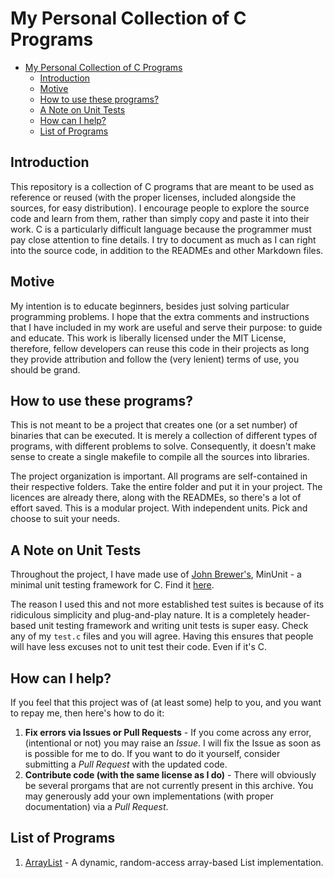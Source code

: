 # My Personal Collection of C Programs

- [My Personal Collection of C Programs](#my-personal-collection-of-c-programs)
  - [Introduction](#introduction)
  - [Motive](#motive)
  - [How to use these programs?](#how-to-use-these-programs)
  - [A Note on Unit Tests](#a-note-on-unit-tests)
  - [How can I help?](#how-can-i-help)
  - [List of Programs](#list-of-programs)

## Introduction

This repository is a collection of C programs that are meant to be
used as reference or reused (with the proper licenses, included
alongside the sources, for easy distribution). I encourage people to
explore the source code and learn from them, rather than simply copy
and paste it into their work. C is a particularly difficult language
because the programmer must pay close attention to fine details. I
try to document as much as I can right into the source code, in
addition to the READMEs and other Markdown files.

## Motive

My intention is to educate beginners, besides just solving particular
programming problems. I hope that the extra comments and instructions
that I have included in my work are useful and serve their purpose:
to guide and educate. This work is liberally licensed under the
MIT License, therefore, fellow developers can reuse this code in their
projects as long they provide attribution and follow the (very lenient)
terms of use, you should be grand.

## How to use these programs?

This is not meant to be a project that creates one (or a set number) of
binaries that can be executed. It is merely a collection of different types
of programs, with different problems to solve. Consequently, it doesn't make
sense to create a single makefile to compile all the sources into libraries.

The project organization is important. All programs are self-contained in
their respective folders. Take the entire folder and put it in your project.
The licences are already there, along with the READMEs, so there's a lot of
effort saved. This is a modular project. With independent units. Pick and
choose to suit your needs.

## A Note on Unit Tests

Throughout the project, I have made use of [John Brewer's](http://www.jera.com/),
MinUnit - a minimal unit testing framework for C. Find it [here](http://www.jera.com/techinfo/jtns/jtn002.html).

The reason I used this and not more established test suites is because of
its ridiculous simplicity and plug-and-play nature. It is a completely header-based
unit testing framework and writing unit tests is super easy. Check any of my
`test.c` files and you will agree. Having this ensures that people will have less
excuses not to unit test their code. Even if it's C.

## How can I help?

If you feel that this project was of (at least some) help to you, and
you want to repay me, then here's how to do it:
1. **Fix errors via Issues or Pull Requests** - If you come across any error,
   (intentional or not) you may raise an *Issue*. I will fix the Issue as
   soon as is possible for me to do. If you want to do it yourself, consider
   submitting a *Pull Request* with the updated code. 
2. **Contribute code (with the same license as I do)** - There will obviously
   be several prorgams that are not currently present in this archive. You
   may generously add your own implementations (with proper documentation)
   via a *Pull Request*.

## List of Programs
1. [ArrayList](https://github.com/hungrybluedev/C-Programs/tree/master/Data%20Structures/ArrayList) - A dynamic, random-access array-based List implementation.